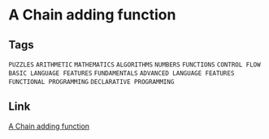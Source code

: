 # A Chain adding function


## Tags

`PUZZLES` `ARITHMETIC` `MATHEMATICS` `ALGORITHMS` `NUMBERS` `FUNCTIONS` `CONTROL FLOW` `BASIC LANGUAGE FEATURES` `FUNDAMENTALS` `ADVANCED LANGUAGE FEATURES` `FUNCTIONAL PROGRAMMING` `DECLARATIVE PROGRAMMING`

## Link

[A Chain adding function](https://www.codewars.com/kata/539a0e4d85e3425cb0000a88/cpp)
